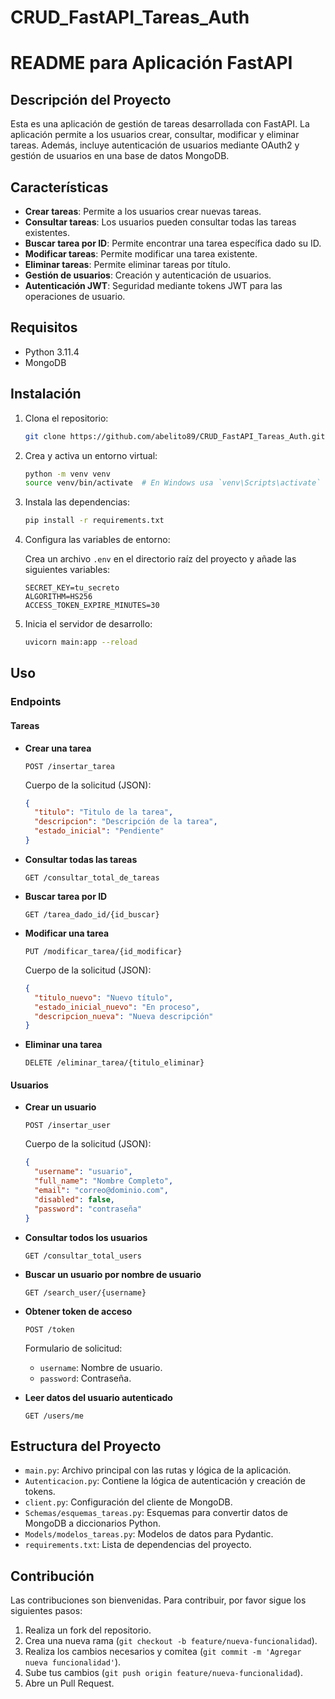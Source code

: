 # CRUD_FastAPI_Tareas_Auth


# README para Aplicación FastAPI

## Descripción del Proyecto

Esta es una aplicación de gestión de tareas desarrollada con FastAPI. La aplicación permite a los usuarios crear, consultar, modificar y eliminar tareas. Además, incluye autenticación de usuarios mediante OAuth2 y gestión de usuarios en una base de datos MongoDB.

## Características

- **Crear tareas**: Permite a los usuarios crear nuevas tareas.
- **Consultar tareas**: Los usuarios pueden consultar todas las tareas existentes.
- **Buscar tarea por ID**: Permite encontrar una tarea específica dado su ID.
- **Modificar tareas**: Permite modificar una tarea existente.
- **Eliminar tareas**: Permite eliminar tareas por título.
- **Gestión de usuarios**: Creación y autenticación de usuarios.
- **Autenticación JWT**: Seguridad mediante tokens JWT para las operaciones de usuario.

## Requisitos

- Python 3.11.4
- MongoDB

## Instalación

1. Clona el repositorio:

   ```bash
   git clone https://github.com/abelito89/CRUD_FastAPI_Tareas_Auth.git
   ```

2. Crea y activa un entorno virtual:

   ```bash
   python -m venv venv
   source venv/bin/activate  # En Windows usa `venv\Scripts\activate`
   ```

3. Instala las dependencias:

   ```bash
   pip install -r requirements.txt
   ```

4. Configura las variables de entorno:

   Crea un archivo `.env` en el directorio raíz del proyecto y añade las siguientes variables:

   ```env
   SECRET_KEY=tu_secreto
   ALGORITHM=HS256
   ACCESS_TOKEN_EXPIRE_MINUTES=30
   ```

5. Inicia el servidor de desarrollo:

   ```bash
   uvicorn main:app --reload
   ```

## Uso

### Endpoints

#### Tareas

- **Crear una tarea**

  ```http
  POST /insertar_tarea
  ```

  Cuerpo de la solicitud (JSON):
  ```json
  {
    "titulo": "Titulo de la tarea",
    "descripcion": "Descripción de la tarea",
    "estado_inicial": "Pendiente"
  }
  ```

- **Consultar todas las tareas**

  ```http
  GET /consultar_total_de_tareas
  ```

- **Buscar tarea por ID**

  ```http
  GET /tarea_dado_id/{id_buscar}
  ```

- **Modificar una tarea**

  ```http
  PUT /modificar_tarea/{id_modificar}
  ```

  Cuerpo de la solicitud (JSON):
  ```json
  {
    "titulo_nuevo": "Nuevo título",
    "estado_inicial_nuevo": "En proceso",
    "descripcion_nueva": "Nueva descripción"
  }
  ```

- **Eliminar una tarea**

  ```http
  DELETE /eliminar_tarea/{titulo_eliminar}
  ```

#### Usuarios

- **Crear un usuario**

  ```http
  POST /insertar_user
  ```

  Cuerpo de la solicitud (JSON):
  ```json
  {
    "username": "usuario",
    "full_name": "Nombre Completo",
    "email": "correo@dominio.com",
    "disabled": false,
    "password": "contraseña"
  }
  ```

- **Consultar todos los usuarios**

  ```http
  GET /consultar_total_users
  ```

- **Buscar un usuario por nombre de usuario**

  ```http
  GET /search_user/{username}
  ```

- **Obtener token de acceso**

  ```http
  POST /token
  ```

  Formulario de solicitud:
  - `username`: Nombre de usuario.
  - `password`: Contraseña.

- **Leer datos del usuario autenticado**

  ```http
  GET /users/me
  ```

## Estructura del Proyecto

- `main.py`: Archivo principal con las rutas y lógica de la aplicación.
- `Autenticacion.py`: Contiene la lógica de autenticación y creación de tokens.
- `client.py`: Configuración del cliente de MongoDB.
- `Schemas/esquemas_tareas.py`: Esquemas para convertir datos de MongoDB a diccionarios Python.
- `Models/modelos_tareas.py`: Modelos de datos para Pydantic.
- `requirements.txt`: Lista de dependencias del proyecto.

## Contribución

Las contribuciones son bienvenidas. Para contribuir, por favor sigue los siguientes pasos:

1. Realiza un fork del repositorio.
2. Crea una nueva rama (`git checkout -b feature/nueva-funcionalidad`).
3. Realiza los cambios necesarios y comitea (`git commit -m 'Agregar nueva funcionalidad'`).
4. Sube tus cambios (`git push origin feature/nueva-funcionalidad`).
5. Abre un Pull Request.